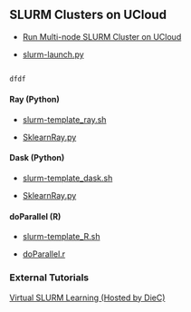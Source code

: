 ## SLURM Clusters on UCloud 

- [Run Multi-node SLURM Cluster on UCloud](https://github.com/CBS-HPC/UCloud_SlurmCluster/blob/main/SLURM.ipynb)

- [slurm-launch.py](SLURM_deployment/slurm-launch.py)


```bash

dfdf

```

#### Ray (Python)
- [slurm-template_ray.sh](SLURM_deployment/slurm-template_ray.sh)

- [SklearnRay.py](SLURM_scripts/SklearnRay.py)

#### Dask (Python)

- [slurm-template_dask.sh](SLURM_deployment/slurm-template_dask.sh)

- [SklearnRay.py](SLURM_scripts/SklearnRay.py)

#### doParallel (R)

- [slurm-template_R.sh](SLURM_deployment/slurm-template_R.sh)

- [doParallel.r](SLURM_scripts/doParallel.r)


### External Tutorials

[Virtual SLURM Learning (Hosted by DieC)](https://deic.dk/en/news/2022-11-21/virtual-slurm-learning-environment-ready)
